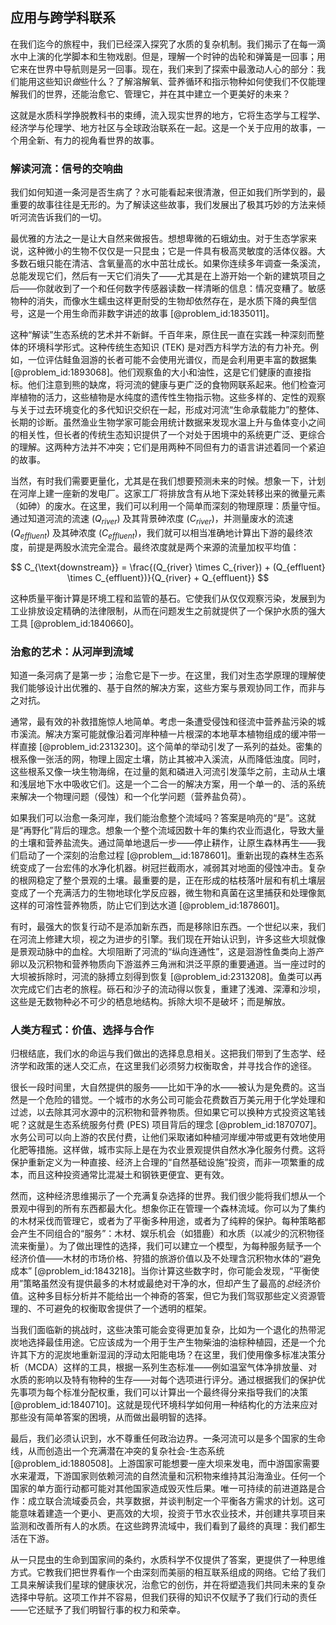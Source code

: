 ## 应用与跨学科联系

在我们迄今的旅程中，我们已经深入探究了水质的复杂机制。我们揭示了在每一滴水中上演的化学脚本和生物戏剧。但是，理解一个时钟的齿轮和弹簧是一回事；用它来在世界中导航则是另一回事。现在，我们来到了探索中最激动人心的部分：我们能用这些知识*做*些什么？了解溶解氧、营养循环和指示物种如何使我们不仅能理解我们的世界，还能治愈它、管理它，并在其中建立一个更美好的未来？

这就是水质科学挣脱教科书的束缚，流入现实世界的地方，它将生态学与工程学、经济学与伦理学、地方社区与全球政治联系在一起。这是一个关于应用的故事，一个用全新、有力的视角看世界的故事。

### 解读河流：信号的交响曲

我们如何知道一条河是否生病了？水可能看起来很清澈，但正如我们所学到的，最重要的故事往往是无形的。为了解读这些故事，我们发展出了极其巧妙的方法来倾听河流告诉我们的一切。

最优雅的方法之一是让大自然来做报告。想想卑微的石蛾幼虫。对于生态学家来说，这种微小的生物不仅仅是一只昆虫；它是一件具有极高灵敏度的活体仪器。大多数石蛾只能在清洁、含氧量高的水中茁壮成长。如果你连续多年调查一条溪流，总能发现它们，然后有一天它们消失了——尤其是在上游开始一个新的建筑项目之后——你就收到了一个和任何数字传感器读数一样清晰的信息：情况变糟了。敏感物种的消失，而像水生蠕虫这样更耐受的生物却依然存在，是水质下降的典型信号，这是一个用生命而非数字讲述的故事 [@problem_id:1835011]。

这种“解读”生态系统的艺术并不新鲜。千百年来，原住民一直在实践一种深刻而整体的环境科学形式。这种传统生态知识 (TEK) 是对西方科学方法的有力补充。例如，一位评估鲑鱼洄游的长者可能不会使用光谱仪，而是会利用更丰富的数据集 [@problem_id:1893068]。他们观察鱼的大小和油性，这是它们健康的直接指标。他们注意到熊的缺席，将河流的健康与更广泛的食物网联系起来。他们检查河岸植物的活力，这些植物是水纯度的遗传性生物指示物。这些多样的、定性的观察与关于过去环境变化的多代知识交织在一起，形成对河流“生命承载能力”的整体、长期的诊断。虽然渔业生物学家可能会用统计数据来发现水温上升与鱼体变小之间的相关性，但长者的传统生态知识提供了一个对处于困境中的系统更广泛、更综合的理解。这两种方法并不冲突；它们是用两种不同但有力的语言讲述着同一个紧迫的故事。

当然，有时我们需要更量化，尤其是在我们想要预测未来的时候。想象一下，计划在河岸上建一座新的发电厂。这家工厂将排放含有从地下深处转移出来的微量元素（如砷）的废水。在这里，我们可以利用一个简单而深刻的物理原理：质量守恒。通过知道河流的流速 ($Q_{river}$) 及其背景砷浓度 ($C_{river}$)，并测量废水的流速 ($Q_{effluent}$) 及其砷浓度 ($C_{effluent}$)，我们就可以相当准确地计算出下游的最终浓度，前提是两股水流完全混合。最终浓度就是两个来源的流量加权平均值：

$$
C_{\text{downstream}} = \frac{(Q_{river} \times C_{river}) + (Q_{effluent} \times C_{effluent})}{Q_{river} + Q_{effluent}}
$$

这种质量平衡计算是环境工程和监管的基石。它使我们从仅仅观察污染，发展到为工业排放设定精确的法律限制，从而在问题发生之前就提供了一个保护水质的强大工具 [@problem_id:1840660]。

### 治愈的艺术：从河岸到流域

知道一条河病了是第一步；治愈它是下一步。在这里，我们对生态学原理的理解使我们能够设计出优雅的、基于自然的解决方案，这些方案与景观协同工作，而非与之对抗。

通常，最有效的补救措施惊人地简单。考虑一条遭受侵蚀和径流中营养盐污染的城市溪流。解决方案可能就像沿着河岸种植一片根深的本地草本植物组成的缓冲带一样直接 [@problem_id:2313230]。这个简单的举动引发了一系列的益处。密集的根系像一张活的网，物理上固定土壤，防止其被冲入溪流，从而降低浊度。同时，这些根系又像一块生物海绵，在过量的氮和磷进入河流引发藻华之前，主动从土壤和浅层地下水中吸收它们。这是一个二合一的解决方案，用一个单一的、活的系统来解决一个物理问题（侵蚀）和一个化学问题（营养盐负荷）。

如果我们可以治愈一条河岸，我们能治愈整个流域吗？答案是响亮的“是”。这就是“再野化”背后的理念。想象一个整个流域因数十年的集约农业而退化，导致大量的土壤和营养盐流失。通过简单地退后一步——停止耕作，让原生森林再生——我们启动了一个深刻的治愈过程 [@problem__id:1878601]。重新出现的森林生态系统变成了一台宏伟的水净化机器。树冠拦截雨水，减弱其对地面的侵蚀冲击。复杂的根网稳定了整个景观的土壤。最重要的是，正在形成的枯枝落叶层和有机土壤层变成了一个充满活力的生物地球化学反应器，微生物和真菌在这里捕获和处理像氮这样的可溶性营养物质，防止它们到达水道 [@problem_id:1878601]。

有时，最强大的恢复行动不是添加新东西，而是移除旧东西。一个世纪以来，我们在河流上修建大坝，视之为进步的引擎。我们现在开始认识到，许多这些大坝就像是景观动脉中的血栓。大坝阻断了河流的“纵向连通性”，这是洄游性鱼类向上游产卵以及沉积物和营养物质向下游滋养三角洲和洪泛平原的重要通道。当一座过时的大坝被拆除时，河流的脉搏立刻得到恢复 [@problem_id:2313208]。鱼类可以再次完成它们古老的旅程。砾石和沙子的流动得以恢复，重建了浅滩、深潭和沙坝，这些是无数物种必不可少的栖息地结构。拆除大坝不是破坏；而是解放。

### 人类方程式：价值、选择与合作

归根结底，我们水的命运与我们做出的选择息息相关。这把我们带到了生态学、经济学和政策的迷人交汇点，在这里我们必须努力权衡取舍，并寻找合作的途径。

很长一段时间里，大自然提供的服务——比如干净的水——被认为是免费的。这当然是一个危险的错觉。一个城市的水务公司可能会花费数百万美元用于化学处理和过滤，以去除其河水源中的沉积物和营养物质。但如果它可以换种方式投资这笔钱呢？这就是生态系统服务付费 (PES) 项目背后的理念 [@problem_id:1870707]。水务公司可以向上游的农民付费，让他们采取诸如种植河岸缓冲带或更有效地使用化肥等措施。这样做，城市实际上是在为农业景观提供自然水净化服务付费。这将保护重新定义为一种直接、经济上合理的“自然基础设施”投资，而非一项繁重的成本，而且这种投资通常比混凝土和钢铁更便宜、更有效。

然而，这种经济思维揭示了一个充满复杂选择的世界。我们很少能将我们想从一个景观中得到的所有东西都最大化。想象你正在管理一个森林流域。你可以为了集约的木材采伐而管理它，或者为了平衡多种用途，或者为了纯粹的保护。每种策略都会产生不同组合的“服务”：木材、娱乐机会（如猎鹿）和水质（以减少的沉积物径流来衡量）。为了做出理性的选择，我们可以建立一个模型，为每种服务赋予一个经济价值——木材的市场价格、狩猎的旅游价值以及不处理含沉积物水体的“避免成本” [@problem_id:1843218]。当你计算这些数字时，你可能会发现，“平衡使用”策略虽然没有提供最多的木材或最绝对干净的水，但却产生了最高的*总*经济价值。这种多目标分析并不能给出一个神奇的答案，但它为我们驾驭那些定义资源管理的、不可避免的权衡取舍提供了一个透明的框架。

当我们面临新的挑战时，这些决策可能会变得更加复杂，比如为一个退化的热带泥炭地选择最佳用途。它应该成为一个用于生产生物柴油的油棕种植园，还是一个允许其下方的泥炭地重新湿润的浮动太阳能电场？在这里，我们使用像多标准决策分析（MCDA）这样的工具，根据一系列生态标准——例如温室气体净排放量、对水质的影响以及特有物种的生存——对每个选项进行评分。通过根据我们的保护优先事项为每个标准分配权重，我们可以计算出一个最终得分来指导我们的决策 [@problem_id:1840710]。这就是现代环境科学如何用一种结构化的方法来应对那些没有简单答案的困境，从而做出最明智的选择。

最后，我们必须认识到，水不尊重任何政治边界。一条河流可以是多个国家的生命线，从而创造出一个充满潜在冲突的复杂社会-生态系统 [@problem_id:1880508]。上游国家可能想要一座大坝来发电，而中游国家需要水来灌溉，下游国家则依赖河流的自然流量和沉积物来维持其沿海渔业。任何一个国家的单方面行动都可能对其他国家造成毁灭性后果。唯一可持续的前进道路是合作：成立联合流域委员会，共享数据，并谈判制定一个平衡各方需求的计划。这可能意味着建造一个更小、更高效的大坝，投资于节水农业技术，并创建共享项目来监测和改善所有人的水质。在这些跨界流域中，我们看到了最终的真理：我们都生活在下游。

从一只昆虫的生命到国家间的条约，水质科学不仅提供了答案，更提供了一种思维方式。它教我们把世界看作一个由深刻而美丽的相互联系组成的网络。它给了我们工具来解读我们星球的健康状况，治愈它的创伤，并在将塑造我们共同未来的复杂选择中导航。这项工作并不容易，但我们获得的知识不仅赋予了我们行动的责任——它还赋予了我们明智行事的权力和荣幸。